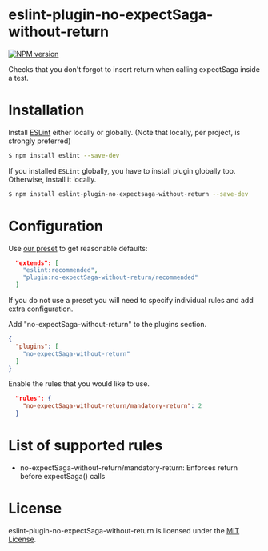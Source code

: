 eslint-plugin-no-expectSaga-without-return
===================

[![NPM version][npm-image]][npm-url]

Checks that you don't forgot to insert return when calling expectSaga inside a test.

# Installation

Install [ESLint](https://www.github.com/eslint/eslint) either locally or globally. (Note that locally, per project, is strongly preferred)

```sh
$ npm install eslint --save-dev
```

If you installed `ESLint` globally, you have to install plugin globally too. Otherwise, install it locally.

```sh
$ npm install eslint-plugin-no-expectsaga-without-return --save-dev
```

# Configuration

Use [our preset](#recommended) to get reasonable defaults:

```json
  "extends": [
    "eslint:recommended",
    "plugin:no-expectSaga-without-return/recommended"
  ]
```

If you do not use a preset you will need to specify individual rules and add extra configuration.

Add "no-expectSaga-without-return" to the plugins section.

```json
{
  "plugins": [
    "no-expectSaga-without-return"
  ]
}
```

Enable the rules that you would like to use.

```json
  "rules": {
    "no-expectSaga-without-return/mandatory-return": 2
  }
```

# List of supported rules

* no-expectSaga-without-return/mandatory-return: Enforces return before expectSaga() calls

# License

eslint-plugin-no-expectSaga-without-return is licensed under the [MIT License](http://www.opensource.org/licenses/mit-license.php).

[npm-url]: https://www.npmjs.com/package/eslint-plugin-no-expectsaga-without-return
[npm-image]: https://img.shields.io/npm/v/eslint-plugin-react.svg
